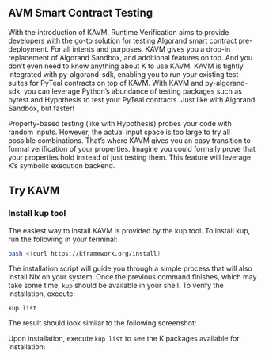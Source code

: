 ## AVM Smart Contract Testing

With the introduction of KAVM, Runtime Verification aims to provide developers with the go-to solution for testing Algorand smart contract pre-deployment. For all intents and purposes, KAVM gives you a drop-in replacement of Algorand Sandbox, and additional features on top. And you don’t even need to know anything about K to use KAVM. KAVM is tightly integrated with py-algorand-sdk, enabling you to run your existing test-suites for PyTeal contracts on top of KAVM. With KAVM and py-algorand-sdk, you can leverage Python’s abundance of testing packages such as pytest and Hypothesis to test your PyTeal contracts. Just like with Algorand Sandbox, but faster!

Property-based testing (like with Hypothesis) probes your code with random inputs. However, the actual input space is too large to try all possible combinations. That’s where KAVM gives you an easy transition to formal verification of your properties. Imagine you could formally prove that your properties hold instead of just testing them. This feature will leverage K’s symbolic execution backend.

## Try KAVM

### Install kup tool

The easiest way to install KAVM is provided by the kup tool. To install kup, run the following in your terminal:

```bash
bash <(curl https://kframework.org/install)
```

The installation script will guide you through a simple process that will also install Nix on your system. Once the previous command finishes, which may take some time, `kup` should be available in your shell. To verify the installation, execute:

```
kup list
```

The result should look similar to the following screenshot:

 Upon installation, execute `kup list` to see the K packages available for installation:
